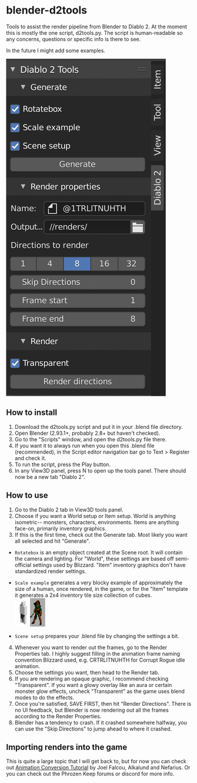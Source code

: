 # blender-d2tools

Tools to assist the render pipeline from Blender to Diablo 2. At the moment this is mostly the one script, d2tools.py. The script is human-readable so any concerns, questions or specific info is there to see.

In the future I might add some examples.

![D2Tools Panel preview](https://github.com/iuitdebos/blender-d2tools/blob/main/d2tools_panel.png)


## How to install

1. Download the d2tools.py script and put it in your .blend file directory.
2. Open Blender (2.93.1+, probably 2.8+ but haven't checked).
3. Go to the "Scripts" window, and open the d2tools.py file there.
4. If you want it to always run when you open this .blend file (recommended),  in the Script editor navigation bar go to Text > Register and check it.
5. To run the script, press the Play button.
6. In any View3D panel, press N to open up the tools panel. There should now be a new tab "Diablo 2".


## How to use

1. Go to the Diablo 2 tab in View3D tools panel.
2. Choose if you want a World setup or Item setup. World is anything isometric-- monsters, characters, environments. Items are anything face-on, primarily inventory graphics.
3. If this is the first time, check out the Generate tab. Most likely you want all selected and hit "Generate".

  - `Rotatebox` is an empty object created at the Scene root. It will contain the camera and lighting. For "World", these settings are based off semi-official settings used by Blizzard. "Item" inventory graphics don't have standardized render settings.

  - `Scale example` generates a very blocky example of approximately the size of a human, once rendered, in the game, or for the "Item" template it generates a 2x4 inventory tile size collection of cubes.  
![Scale example](https://github.com/iuitdebos/blender-d2tools/blob/main/size_example.png)

  - `Scene setup` prepares your .blend file by changing the settings a bit.

4. Whenever you want to render out the frames, go to the Render Properties tab. I highly suggest filling in the animation frame naming convention Blizzard used, e.g. CRTRLITNUHTH for Corrupt Rogue idle animation.
5. Choose the settings you want, then head to the Render tab.
6. If you are rendering an opaque graphic, I recommend checking "Transparent". If you want a glowy overlay like an aura or certain monster glow effects, uncheck "Transparent" as the game uses blend modes to do the effects.
7. Once you're satisfied, SAVE FIRST, then hit "Render Directions". There is no UI feedback, but Blender is now rendering out all the frames according to the Render Properties.
8. Blender has a tendency to crash. If it crashed somewhere halfway, you can use the "Skip Directions" to jump ahead to where it crashed.


## Importing renders into the game

This is quite a large topic that I will get back to, but for now you can check out [Animation Conversion Tutorial](https://d2mods.info/resources/infinitum/tut_files/dcc_tutorial/) by Joel Falcou, Alkalund and Nefarius. Or you can check out the Phrozen Keep forums or discord for more info.